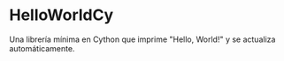 # HelloWorldCy

Una librería mínima en Cython que imprime "Hello, World!" y se actualiza automáticamente.